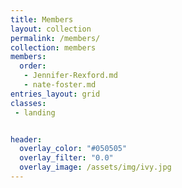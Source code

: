 ```yaml
---
title: Members
layout: collection
permalink: /members/
collection: members
members:
  order:
   - Jennifer-Rexford.md
   - nate-foster.md
entries_layout: grid
classes:
 - landing


header:
  overlay_color: "#050505"
  overlay_filter: "0.0"
  overlay_image: /assets/img/ivy.jpg
---
```


